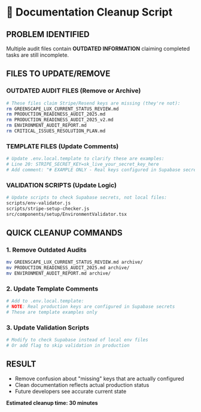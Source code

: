 # 🧹 Documentation Cleanup Script

## PROBLEM IDENTIFIED
Multiple audit files contain **OUTDATED INFORMATION** claiming completed tasks are still incomplete.

## FILES TO UPDATE/REMOVE

### OUTDATED AUDIT FILES (Remove or Archive)
```bash
# These files claim Stripe/Resend keys are missing (they're not):
rm GREENSCAPE_LUX_CURRENT_STATUS_REVIEW.md
rm PRODUCTION_READINESS_AUDIT_2025.md  
rm PRODUCTION_READINESS_AUDIT_2025_v2.md
rm ENVIRONMENT_AUDIT_REPORT.md
rm CRITICAL_ISSUES_RESOLUTION_PLAN.md
```

### TEMPLATE FILES (Update Comments)
```bash
# Update .env.local.template to clarify these are examples:
# Line 20: STRIPE_SECRET_KEY=sk_live_your_secret_key_here
# Add comment: "# EXAMPLE ONLY - Real keys configured in Supabase secrets"
```

### VALIDATION SCRIPTS (Update Logic)
```bash
# Update scripts to check Supabase secrets, not local files:
scripts/env-validator.js
scripts/stripe-setup-checker.js
src/components/setup/EnvironmentValidator.tsx
```

## QUICK CLEANUP COMMANDS

### 1. Remove Outdated Audits
```bash
mv GREENSCAPE_LUX_CURRENT_STATUS_REVIEW.md archive/
mv PRODUCTION_READINESS_AUDIT_2025.md archive/
mv ENVIRONMENT_AUDIT_REPORT.md archive/
```

### 2. Update Template Comments
```bash
# Add to .env.local.template:
# NOTE: Real production keys are configured in Supabase secrets
# These are template examples only
```

### 3. Update Validation Scripts
```bash
# Modify to check Supabase instead of local env files
# Or add flag to skip validation in production
```

## RESULT
- Remove confusion about "missing" keys that are actually configured
- Clean documentation reflects actual production status
- Future developers see accurate current state

**Estimated cleanup time: 30 minutes**